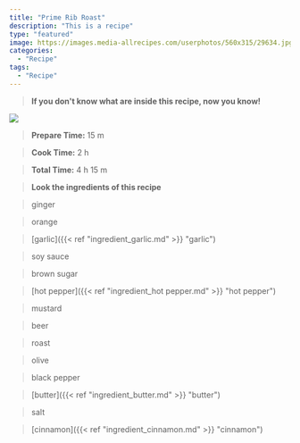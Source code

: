 ```yaml
---
title: "Prime Rib Roast"
description: "This is a recipe"
type: "featured"
image: https://images.media-allrecipes.com/userphotos/560x315/29634.jpg
categories: 
  - "Recipe"
tags: 
  - "Recipe"
---
```



>**If you don't know what are inside this recipe, now you know!**

![](../images/Recipes-Banner.jpg)
> **Prepare Time:** 15 m


> **Cook Time:** 2 h


> **Total Time:** 4 h 15 m

> **Look the ingredients of this recipe**

> ginger

> orange

> [garlic]({{< ref "ingredient_garlic.md" >}} "garlic")

> soy sauce

> brown sugar

> [hot pepper]({{< ref "ingredient_hot pepper.md" >}} "hot pepper")

> mustard

> beer

> roast

> olive

> black pepper

> [butter]({{< ref "ingredient_butter.md" >}} "butter")

> salt

> [cinnamon]({{< ref "ingredient_cinnamon.md" >}} "cinnamon")


